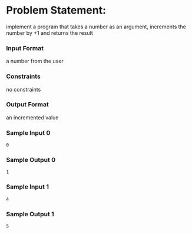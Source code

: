# Problem Statement:
implement a program that takes a number as an argument, increments the number by +1 and returns the result

### Input Format

a number from the user

### Constraints

no constraints

### Output Format

an incremented value

### Sample Input 0
```
0
```
### Sample Output 0
```
1
```
### Sample Input 1
```
4
```
### Sample Output 1
```
5
```
